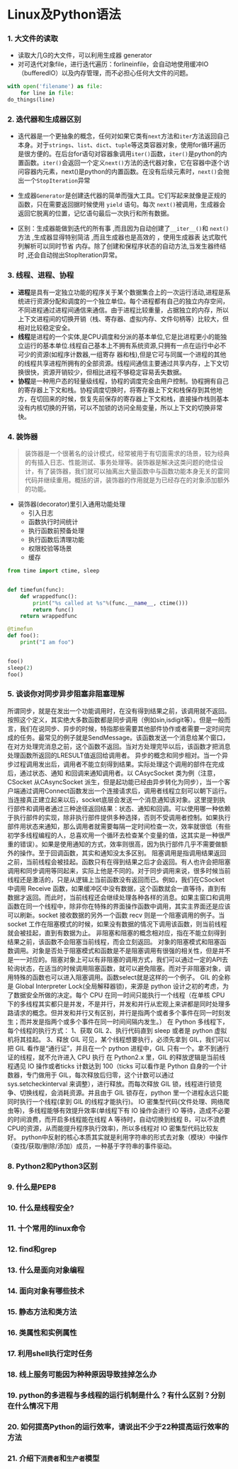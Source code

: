 # Linux及Python语法

### 1. 大文件的读取

- 读取大几G的大文件，可以利用生成器 generator
- 对可迭代对象file，进行迭代遍历：forlineinfile，会自动地使用缓冲IO（bufferedIO）以及内存管理，而不必担心任何大文件的问题。
```python
with open('filename') as file:
	for line in file:
do_things(line)
```

### 2. 迭代器和生成器区别

- 迭代器是一个更抽象的概念，任何对如果它类有`next`方法和`iter`方法返回自己本身。对于`strings`、`list`、`dict`、`tuple`等这类容器对象，使用for循环遍历是很方便的。在后台for语句对容器象调用`iter()`函数，`iter()`是python的内置函数。`iter()`会返回一个定义`next()`方法的迭代器对象，它在容器中逐个访问容器内元素，next()是python的内置函数。在没有后续元素时，`next()`会抛出一个`StopIteration`异常

- 生成器`Generator`是创建迭代器的简单而强大工具。它们写起来就像是正规的函数，只在需要返回据时候使用 `yield` 语句。每次 `next()`被调用，生成器会返回它脱离的位置，记忆语句最后一次执行和所有数据。

- 区别：生成器能做到迭代的所有事 ,而且因为自动创建了`__iter__()`和 `next()`方法 ,生成器显得特别简洁 ,而且生成器也是高效的 ，使用生成器表 达式取代列解析可以同时节省 内存。除了创建和保程序状态的自动方法,当发生器终结时 ,还会自动抛出StopIteration异常。

### 3. 线程、进程、协程

- **进程**是具有一定独立功能的程序关于某个数据集合上的一次运行活动,进程是系统进行资源分配和调度的一个独立单位。每个进程都有自己的独立内存空间，不同进程通过进程间通信来通信。由于进程比较重量，占据独立的内存，所以上下文进程间的切换开销（栈、寄存器、虚拟内存、文件句柄等）比较大，但相对比较稳定安全。
- **线程**是进程的一个实体,是CPU调度和分派的基本单位,它是比进程更小的能独立运行的基本单位.线程自己基本上不拥有系统资源,只拥有一点在运行中必不可少的资源(如程序计数器,一组寄存
器和栈),但是它可与同属一个进程的其他的线程共享进程所拥有的全部资源。线程间通信主要通过共享内存，上下文切换很快，资源开销较少，但相比进程不够稳定容易丢失数据。
- **协程**是一种用户态的轻量级线程，协程的调度完全由用户控制。协程拥有自己的寄存器上下文和栈。协程调度切换时，将寄存器上下文和栈保存到其他地方，在切回来的时候，恢复先前保存的寄存器上下文和栈，直接操作栈则基本没有内核切换的开销，可以不加锁的访问全局变量，所以上下文的切换非常快。

### 4. 装饰器

> 装饰器是一个很著名的设计模式，经常被用于有切面需求的场景，较为经典的有插入日志、性能测试、事务处理等。装饰器是解决这类问题的绝佳设计，有了装饰器，我们就可以抽离出大量函数中与函数功能本身无关的雷同代码并继续重用。概括的讲，装饰器的作用就是为已经存在的对象添加额外的功能。

- 装饰器(decorator)里引入通用功能处理
	- 引入日志
	- 函数执行时间统计
	- 执行函数前预备处理
	- 执行函数后清理功能
	- 权限校验等场景
	- 缓存

```python
from time import ctime, sleep


def timefun(func):
	def wrappedfunc():
		print("%s called at %s"%(func.__name__, ctime()))
		return func()
	return wrappedfunc

@timefun
def foo():
	print("I am foo")


foo()
sleep(2)
foo()
```

### 5. 谈谈你对同步异步阻塞非阻塞理解

所谓同步，就是在发出一个功能调用时，在没有得到结果之前，该调用就不返回。按照这个定义，其实绝大多数函数都是同步调用（例如sin,isdigit等）。但是一般而言，我们在说同步、异步的时候，特指那些需要其他部件协作或者需要一定时间完成的任务。最常见的例子就是SendMessage。该函数发送一个消息给某个窗口，在对方处理完消息之前，这个函数不返回。当对方处理完毕以后，该函数才把消息处理函数所返回的LRESULT值返回给调用者。
异步的概念和同步相对。当一个异步过程调用发出后，调用者不能立刻得到结果。实际处理这个调用的部件在完成后，通过状态、通知 和回调来通知调用者。以 CAsycSocket 类为例（注意，CSocket 从CAsyncSocket 派生，但是起功能已经由异步转化为同步），当一个客户端通过调用Connect函数发出一个连接请求后，调用者线程立刻可以朝下运行。当连接真正建立起来以后，socket底层会发送一个消息通知该对象。这里提到执行部件和调用者通过三种途径返回结果：状态、通知和回调。可以使用哪一种依赖于执行部件的实现，除非执行部件提供多种选择，否则不受调用者控制。如果执行部件用状态来通知，那么调用者就需要每隔一定时间检查一次，效率就很低（有些初学多线程编程的人，总喜欢用一个循环去检查某个变量的值，这其实是一种很严重的错误）。如果是使用通知的方式，效率则很高，因为执行部件几乎不需要做额外的操作。至于回调函数，其实和通知没太多区别。
阻塞调用是指调用结果返回之前，当前线程会被挂起。函数只有在得到结果之后才会返回。有人也许会把阻塞调用和同步调用等同起来，实际上他是不同的。对于同步调用来说，很多时候当前线程还是激活的，只是从逻辑上当前函数没有返回而已。例如，我们在CSocket 中调用 Receive 函数，如果缓冲区中没有数据，这个函数就会一直等待，直到有数据才返回。而此时，当前线程还会继续处理各种各样的消息。如果主窗口和调用函数在同一个线程中，除非你在特殊的界面操作函数中调用，其实主界面还是应该可以刷新。socket 接收数据的另外一个函数 recv 则是一个阻塞调用的例子。当 socket 工作在阻塞模式的时候，如果没有数据的情况下调用该函数，则当前线程就会被挂起，直到有数据为止。
非阻塞和阻塞的概念相对应，指在不能立刻得到结果之前，该函数不会阻塞当前线程，而会立刻返回。
对象的阻塞模式和阻塞函数调用。对象是否处于阻塞模式和函数是不是阻塞调用有很强的相关性，但是并不是一一对应的。阻塞对象上可以有非阻塞的调用方式，我们可以通过一定的API去轮询状态，在适当的时候调用阻塞函数，就可以避免阻塞。而对于非阻塞对象，调用特殊的函数也可以进入阻塞调用。函数select就是这样的一个例子。
GIL 的全称是 Global Interpreter Lock(全局解释器锁)，来源是 python 设计之初的考虑，为了数据安全所做的决定。每个 CPU 在同一时间只能执行一个线程（在单核 CPU 下的多线程其实都只是并发，不是并行，并发和并行从宏观上来讲都是同时处理多路请求的概念。但并发和并行又有区别，并行是指两个或者多个事件在同一时刻发生；而并发是指两个或多个事件在同一时间间隔内发生。）
在 Python 多线程下，每个线程的执行方式：
1、获取 GIL
2、执行代码直到 sleep 或者是 python 虚拟机将其挂起。
3、释放 GIL
可见，某个线程想要执行，必须先拿到 GIL，我们可以把 GIL 看作是“通行证”，并且在一个 python 进程中，GIL 只有一个。拿不到通行证的线程，就不允许进入 CPU 执行
在 Python2.x 里，GIL 的释放逻辑是当前线程遇见 IO 操作或者ticks 计数达到 100（ticks 可以看作是 Python 自身的一个计数器，专门做用于 GIL，每次释放后归零，这个计数可以通过
sys.setcheckinterval 来调整），进行释放。而每次释放 GIL 锁，线程进行锁竞争、切换线程，会消耗资源。并且由于 GIL 锁存在，python 里一个进程永远只能同时执行一个线程(拿到 GIL 的线程才能执行)。
IO 密集型代码(文件处理、网络爬虫等)，多线程能够有效提升效率(单线程下有 IO 操作会进行 IO 等待，造成不必要的时间浪费，而开启多线程能在线程 A 等待时，自动切换到线程 B，可以不浪费 CPU的资源，从而能提升程序执行效率)，所以多线程对 IO 密集型代码比较友好。
python中反射的核心本质其实就是利用字符串的形式去对象（模块）中操作（查找/获取/删除/添加）成员，一种基于字符串的事件驱动。

### 8. Python2和Python3区别

### 9. 什么是PEP8

### 10. 什么是线程安全?

### 11. 十个常用的linux命令

### 12. find和grep

### 13. 什么是面向对象编程

### 14. 面向对象有哪些技术

### 15. 静态方法和类方法

### 16. 类属性和实例属性

### 17. 利用shell执行定时任务

### 18. 线上服务可能因为种种原因导致挂掉怎么办

### 19. python的多进程与多线程的运行机制是什么？有什么区别？分别在什么情况下用

### 20. 如何提高Python的运行效率，请说出不少于22种提高运行效率的方法

### 21. 介绍下`消费者`和`生产者`模型
